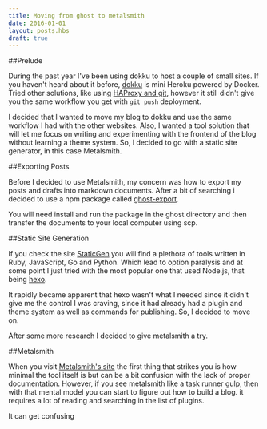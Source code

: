```yaml
---
title: Moving from ghost to metalsmith
date: 2016-01-01
layout: posts.hbs
draft: true
---
```


##Prelude

During the past year I've been using dokku to host a couple of small sites. If you haven't heard about it before, [dokku](http://dokku.viewdocs.io/dokku/) is mini Heroku powered by Docker. Tried other solutions, like using [HAProxy and git](http://gtothesquare.com/posts/hosting-many-node-js-apps-in-one-server-with-haproxy/), however it still didn't give you the same workflow you get with `git push` deployment.

I decided that I wanted to move my blog to dokku and use the same workflow I had with the other websites. Also, I wanted a tool solution that will let me focus on writing and experimenting with the frontend of the blog without learning a theme system. So, I decided to go with a static site generator, in this case Metalsmith.


##Exporting Posts

Before I decided to use Metalsmith, my concern was how to export my posts and drafts into markdown documents. After a bit of searching i decided to use a npm package called [ghost-export](https://github.com/brianokeefe/ghost-export). 

You will need install and run the package in the ghost directory and then transfer the documents to your local computer using scp.

##Static Site Generation

If you check the site [StaticGen](https://www.staticgen.com/) you will find a plethora of tools written in Ruby, JavaScript, Go and Python. Which lead to option paralysis and at some point I just tried with the most popular one that used Node.js, that being [hexo](https://hexo.io/). 

It rapidly became apparent that hexo wasn't what I needed since it didn't give me the control I was craving, since it had already had a plugin and theme system as well as commands for publishing. So, I decided to move on.

After some more research I decided to give metalsmith a try. 

##Metalsmith

When you visit [Metalsmith's site](http://www.metalsmith.io/)  the first thing that strikes you is how minimal the tool itself is but can be a bit confusion with the lack of proper documentation. However, if you see metalsmith like a task runner gulp, then with that mental model you can start to figure out how to build a blog. it requires a lot of reading and searching in the list of plugins.   

It can get confusing 

